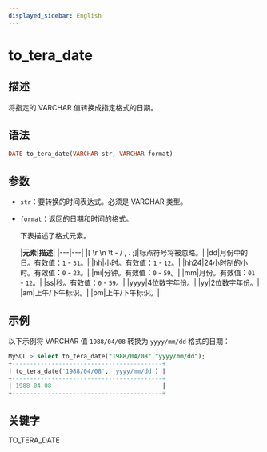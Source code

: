 ```yaml
---
displayed_sidebar: English
---
```


# to_tera_date

## 描述

将指定的 VARCHAR 值转换成指定格式的日期。

## 语法

```Haskell
DATE to_tera_date(VARCHAR str, VARCHAR format)
```

## 参数

- `str`：要转换的时间表达式。必须是 VARCHAR 类型。

- `format`：返回的日期和时间的格式。

  下表描述了格式元素。

  |**元素**|**描述**|
|---|---|
  |[ \r \n \t - / , . ;]|标点符号将被忽略。|
  |dd|月份中的日。有效值：`1` - `31`。|
  |hh|小时。有效值：`1` - `12`。|
  |hh24|24小时制的小时。有效值：`0` - `23`。|
  |mi|分钟。有效值：`0` - `59`。|
  |mm|月份。有效值：`01` - `12`。|
  |ss|秒。有效值：`0` - `59`。|
  |yyyy|4位数字年份。|
  |yy|2位数字年份。|
  |am|上午/下午标识。|
  |pm|上午/下午标识。|

## 示例

以下示例将 VARCHAR 值 `1988/04/08` 转换为 `yyyy/mm/dd` 格式的日期：

```SQL
MySQL > select to_tera_date("1988/04/08","yyyy/mm/dd");
+------------------------------------------+
| to_tera_date('1988/04/08', 'yyyy/mm/dd') |
+------------------------------------------+
| 1988-04-08                               |
+------------------------------------------+
```

## 关键字

TO_TERA_DATE